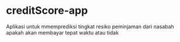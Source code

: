 # creditScore-app
Aplikasi untuk mmemprediksi tingkat resiko peminjaman dari nasabah apakah akan membayar tepat waktu atau tidak
